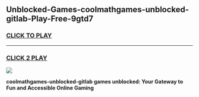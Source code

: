 
## Unblocked-Games-coolmathgames-unblocked-gitlab-Play-Free-9gtd7
<h3>
<a href="https://premium76.site?title=coolmathgames-unblocked-gitlab&ref=18A1">CLICK TO PLAY</a></h3>
<hr>

<h3>
<a href="https://premium76.site?title=coolmathgames-unblocked-gitlab&ref=18A1">CLICK 2 PLAY</a>
  
</h3>

<a href="https://premium76.site?title=coolmathgames-unblocked-gitlab&ref=18A1"><img src="https://clearcache.store/games.png"></a>


**coolmathgames-unblocked-gitlab games unblocked: Your Gateway to Fun and Accessible Online Gaming**
